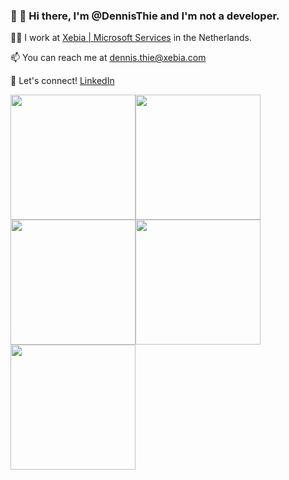 ### 👋 👋 Hi there, I'm @DennisThie and I'm not a developer.

:man_office_worker: I work at [Xebia | Microsoft Services](https://xebia.com/digital-transformation/microsoft-solutions/) in the Netherlands.

📫 You can reach me at dennis.thie@xebia.com

:handshake: Let's connect! [LinkedIn](https://linkedin.com/in/dennisthie)

<img src="https://images.credly.com/size/680x680/images/024d0122-724d-4c5a-bd83-cfe3c4b7a073/image.png" width=200px><img src="https://github.com/user-attachments/assets/59e25cdb-1311-4df6-93e0-2b1f3a0dcc8e" width=200px>
<img src="https://github.com/user-attachments/assets/cf3eb70d-4d52-4413-af55-fbbb87f75257" width=200px><img src="https://images.credly.com/size/680x680/images/be8fcaeb-c769-4858-b567-ffaaa73ce8cf/image.png" width=200px>
<img src="https://images.credly.com/size/680x680/images/591762c5-fae7-49c6-b326-e1756979928d/image.png" width=200px>

